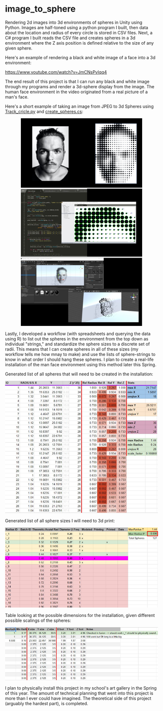 # image_to_sphere
Rendering 2d images into 3d environments of spheres in Unity using Python. Images are half-toned using a python program I built, then data about the location and radius of every circle is stored in CSV files. Next, a C# program I built reads the CSV file and creates spheres in a 3d environment where the Z axis position is defined relative to the size of any given sphere.
 
Here's an example of rendering a black and white image of a face into a 3d environment:
 
https://www.youtube.com/watch?v=JmCNsPvIqq4
 
The end result of this project is that I can run any black and white image through my programs and render a 3d-sphere display from the image. The human face environment in the video originated from a real picture of a man's face.

Here's a short example of taking an image from JPEG to 3d Spheres using [Track_cricle.py](./Track_cricle.py) and [create_spheres.cs](./Unity%20Files/create_spheres.cs):

<p align="center">
    <img src="./images/slide1.jpg" width=400/>
    <img src="./images/slide2.jpg" width=400/>
    <img src="./images/slide3.jpg" width=400/>
</p>
 
Lastly, I developed a workflow (with spreadsheets and querying the data using R) to list out the spheres in the environment from the top down as individual "strings," and standardize the sphere sizes to a discrete set of radii. This means that I can create spheres in all of these sizes (my workflow tells me how mnay to make) and use the lists of sphere-strings to know in what order I should hang these spheres. I plan to create a real-life installation of the man face environment using this method later this Spring.

Generated list of all spheres that will need to be created in the installation:
 
![circle1](./images/cirlce1.jpg)
 
Generated list of all sphere sizes I will need to 3d print:
 
![circle2](./images/circle2.jpg)
 
Table looking at the possible dimensions for the installation, given different possible scalings of the spheres:
 
![circle3](./images/circle3.jpg)
 
I plan to physically install this project in my school's art gallery in the Spring of this year. The amount of technical planning that went into this project is more than I ever could have imagined. The theoretical side of this project (arguably the hardest part), is completed.
